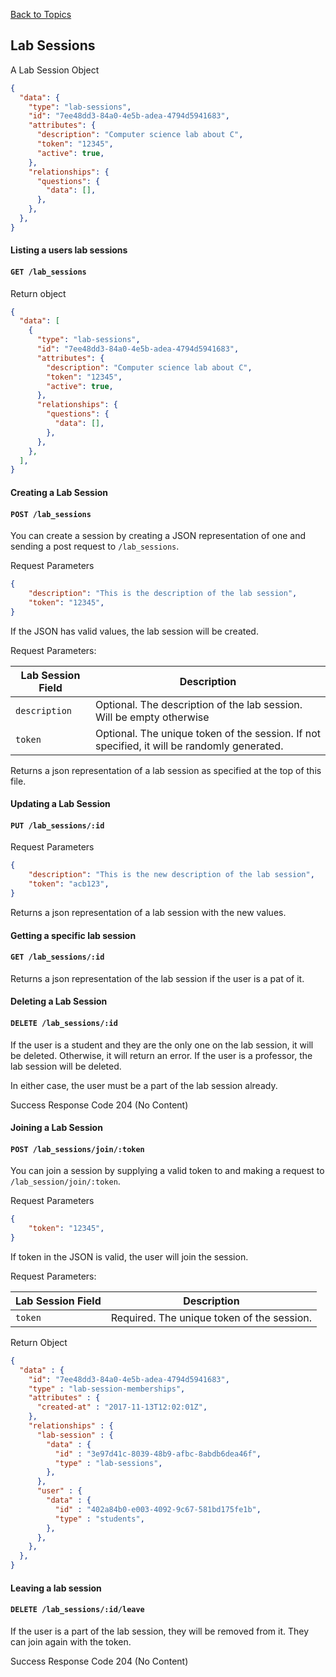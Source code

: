 [Back to Topics](APIDOC.md)

## Lab Sessions

A Lab Session Object
```json
{
  "data": {
    "type": "lab-sessions",
    "id": "7ee48dd3-84a0-4e5b-adea-4794d5941683",
    "attributes": {
      "description": "Computer science lab about C",
      "token": "12345",
      "active": true,
    },
    "relationships": {
      "questions": {
        "data": [],
      },
    },
  },
}
```

#### Listing a users lab sessions
#### `GET /lab_sessions`

Return object
```json
{
  "data": [
    {
      "type": "lab-sessions",
      "id": "7ee48dd3-84a0-4e5b-adea-4794d5941683",
      "attributes": {
        "description": "Computer science lab about C",
        "token": "12345",
        "active": true,
      },
      "relationships": {
        "questions": {
          "data": [],
        },
      },
    },
  ],
}
```

#### Creating a Lab Session
#### `POST /lab_sessions`

You can create a session by creating a JSON representation of one and sending a post request to `/lab_sessions`.

Request Parameters
```json
{
    "description": "This is the description of the lab session",
    "token": "12345",
}
```

If the JSON has valid values, the lab session will be created.

Request Parameters:

| Lab Session Field | Description |
|-------|-------------|
| `description` | Optional. The description of the lab session. Will be empty otherwise |
| `token` | Optional. The unique token of the session. If not specified, it will be randomly generated. |

Returns a json representation of a lab session as specified at the top of this file.

#### Updating a Lab Session
#### `PUT /lab_sessions/:id`

Request Parameters
```json
{
    "description": "This is the new description of the lab session",
    "token": "acb123",
}
```

Returns a json representation of a lab session with the new values.

#### Getting a specific lab session
#### `GET /lab_sessions/:id`

Returns a json representation of the lab session if the user is a pat of it.

#### Deleting a Lab Session
#### `DELETE /lab_sessions/:id`

If the user is a student and they are the only one on the lab session, it will be
deleted. Otherwise, it will return an error. If the user is a professor, the lab
session will be deleted.

In either case, the user must be a part of the lab session already.

Success Response Code 204 (No Content)

#### Joining a Lab Session
#### `POST /lab_sessions/join/:token`

You can join a session by supplying a valid token to and making a request to  `/lab_session/join/:token`.

Request Parameters
```json
{
    "token": "12345",
}
```

If token in the JSON is valid, the user will join the session.

Request Parameters:

| Lab Session Field | Description |
|-------|-------------|
| `token` | Required. The unique token of the session. |

Return Object

```json
{
  "data" : {
    "id": "7ee48dd3-84a0-4e5b-adea-4794d5941683",
    "type" : "lab-session-memberships",
    "attributes" : {
      "created-at" : "2017-11-13T12:02:01Z",
    },
    "relationships" : {
      "lab-session" : {
        "data" : {
          "id" : "3e97d41c-8039-48b9-afbc-8abdb6dea46f",
          "type" : "lab-sessions",
        },
      },
      "user" : {
        "data" : {
          "id" : "402a84b0-e003-4092-9c67-581bd175fe1b",
          "type" : "students",
        },
      },
    },
  },
}
```

#### Leaving a lab session
#### `DELETE /lab_sessions/:id/leave`

If the user is a part of the lab session, they will be removed from it. They can
join again with the token.

Success Response Code 204 (No Content)
